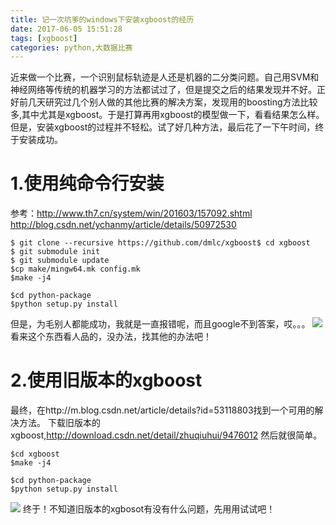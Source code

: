 ```yaml
---
title: 记一次坑爹的windows下安装xgboost的经历
date: 2017-06-05 15:51:28
tags: [xgboost]
categories: python,大数据比赛
---
```

近来做一个比赛，一个识别鼠标轨迹是人还是机器的二分类问题。自己用SVM和神经网络等传统的机器学习的方法都试过了，但是提交之后的结果发现并不好。正好前几天研究过几个别人做的其他比赛的解决方案，发现用的boosting方法比较多,其中尤其是xgboost。于是打算再用xgboost的模型做一下，看看结果怎么样。
但是，安装xgboost的过程并不轻松。试了好几种方法，最后花了一下午时间，终于安装成功。

# 1.使用纯命令行安装
参考：http://www.th7.cn/system/win/201603/157092.shtml
http://blog.csdn.net/ychanmy/article/details/50972530
```
$ git clone --recursive https://github.com/dmlc/xgboost$ cd xgboost
$ git submodule init
$ git submodule update
$cp make/mingw64.mk config.mk
$make -j4

$cd python-package
$python setup.py install
```
但是，为毛别人都能成功，我就是一直报错呢，而且google不到答案，哎。。。
![](http://i.imgur.com/wMngVUt.png)
看来这个东西看人品的，没办法，找其他的办法吧！
# 2.使用旧版本的xgboost
最终，在http://m.blog.csdn.net/article/details?id=53118803找到一个可用的解决方法。
下载旧版本的xgboost,http://download.csdn.net/detail/zhuqiuhui/9476012
然后就很简单。
```
$cd xgboost
$make -j4

$cd python-package
$python setup.py install
```
![](http://i.imgur.com/9VfyKQV.png)
终于！不知道旧版本的xgbosot有没有什么问题，先用用试试吧！